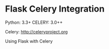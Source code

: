 # Flask Celery Integration
Python: 3.3+ CELERY: 3.0++

Celery: http://celeryproject.org

Using Flask with Celery

